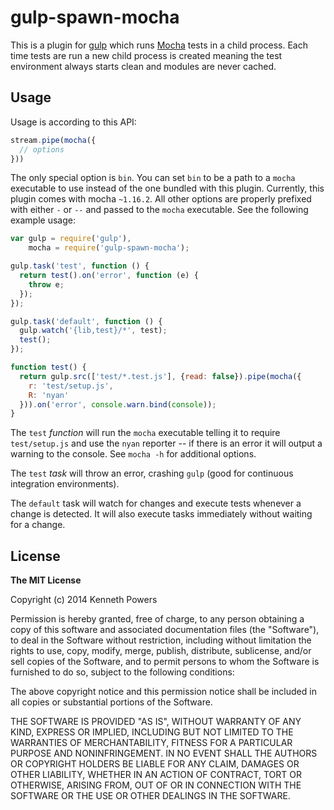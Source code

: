 # gulp-spawn-mocha

This is a plugin for [gulp][gulp] which runs [Mocha][mocha] tests in a child
process. Each time tests are run a new child process is created meaning the
test environment always starts clean and modules are never cached.

## Usage

Usage is according to this API:

```javascript
stream.pipe(mocha({
  // options
}))
```

The only special option is `bin`. You can set `bin` to be a path to a `mocha`
executable to use instead of the one bundled with this plugin. Currently, this
plugin comes with mocha `~1.16.2`. All other options are properly prefixed
with either `-` or `--` and passed to the `mocha` executable. See the
following example usage:

```javascript
var gulp = require('gulp'),
    mocha = require('gulp-spawn-mocha');

gulp.task('test', function () {
  return test().on('error', function (e) {
    throw e;
  });
});

gulp.task('default', function () {
  gulp.watch('{lib,test}/*', test);
  test();
});

function test() {
  return gulp.src(['test/*.test.js'], {read: false}).pipe(mocha({
    r: 'test/setup.js',
    R: 'nyan'
  })).on('error', console.warn.bind(console));
}
```

The `test` *function* will run the `mocha` executable telling it to require
`test/setup.js` and use the `nyan` reporter -- if there is an error it will
output a warning to the console. See `mocha -h` for additional options.

The `test` *task* will throw an error, crashing `gulp` (good for continuous
integration environments).

The `default` task will watch for changes and execute tests whenever a change
is detected. It will also execute tasks immediately without waiting for a
change.

## License

**The MIT License**

Copyright (c) 2014 Kenneth Powers

Permission is hereby granted, free of charge, to any person obtaining a copy
of this software and associated documentation files (the "Software"), to deal
in the Software without restriction, including without limitation the rights
to use, copy, modify, merge, publish, distribute, sublicense, and/or sell
copies of the Software, and to permit persons to whom the Software is
furnished to do so, subject to the following conditions:

The above copyright notice and this permission notice shall be included in all
copies or substantial portions of the Software.

THE SOFTWARE IS PROVIDED "AS IS", WITHOUT WARRANTY OF ANY KIND, EXPRESS OR
IMPLIED, INCLUDING BUT NOT LIMITED TO THE WARRANTIES OF MERCHANTABILITY,
FITNESS FOR A PARTICULAR PURPOSE AND NONINFRINGEMENT. IN NO EVENT SHALL THE
AUTHORS OR COPYRIGHT HOLDERS BE LIABLE FOR ANY CLAIM, DAMAGES OR OTHER
LIABILITY, WHETHER IN AN ACTION OF CONTRACT, TORT OR OTHERWISE, ARISING FROM,
OUT OF OR IN CONNECTION WITH THE SOFTWARE OR THE USE OR OTHER DEALINGS IN THE
SOFTWARE.

  [gulp]: http://gulpjs.com/ "gulp.js"
  [mocha]: http://visionmedia.github.io/mocha/ "Mocha"
